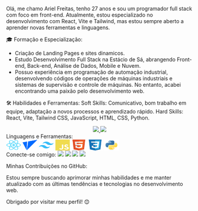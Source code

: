 Olá, me chamo Ariel Freitas, tenho 27 anos e sou um programador full stack com foco em front-end. Atualmente, estou especializado no desenvolvimento com React, Vite e Tailwind, mas estou sempre aberto a aprender novas ferramentas e linguagens.

🎓 Formação e Especialização:
- Criação de Landing Pages e sites dinamicos.
- Estudo Desenvolvimento Full Stack na Estácio de Sá, abrangendo Front-end, Back-end, Análise de Dados, Mobile e Nuvem.
- Possuo experiência em programação de automação industrial, desenvolvendo códigos de operações de máquinas industriais e sistemas de supervisão e controle de máquinas. No entanto, acabei encontrando uma paixão pelo desenvolvimento web.
  
🛠️ Habilidades e Ferramentas:
Soft Skills: Comunicativo, bom trabalho em equipe, adaptação a novos processos e aprendizado rápido.
Hard Skills: React, Vite, Tailwind CSS, JavaScript, HTML, CSS, Python.

<div align="center">
  <a href="https://github.com/ArielFSantos">
    <img height="160em" src="https://github-readme-stats.vercel.app/api?username=arielfsantos&show_icons=true&theme=gotham&include_all_commits=true&count_private=true"/>
    <img height="160em" src="https://github-readme-stats.vercel.app/api/top-langs/?username=arielfsantos&layout=compact&langs_count=7&theme=gotham"/>
  </a>
</div>
Linguagens e Ferramentas:
<div style="display: inline_block">
  <img align="center" alt="Ari-React" height="30" width="40" src="https://raw.githubusercontent.com/devicons/devicon/master/icons/react/react-original.svg">
  <img align="center" alt="Ari-Vite" height="30" width="40" src="https://raw.githubusercontent.com/devicons/devicon/master/icons/vite/vite-original.svg">
   <img align="center" alt="Ari-Tailwind" height="30" width="40" src="https://github.com/devicons/devicon/blob/master/icons/tailwindcss/tailwindcss-original.svg">
  <img align="center" alt="Ari-Js" height="30" width="40" src="https://raw.githubusercontent.com/devicons/devicon/master/icons/javascript/javascript-plain.svg">
  <img align="center" alt="Ari-HTML" height="30" width="40" src="https://raw.githubusercontent.com/devicons/devicon/master/icons/html5/html5-original.svg">
  <img align="center" alt="Ari-CSS" height="30" width="40" src="https://raw.githubusercontent.com/devicons/devicon/master/icons/css3/css3-original.svg">
  <img align="center" alt="Ari-Python" height="30" width="40" src="https://raw.githubusercontent.com/devicons/devicon/master/icons/python/python-original.svg">
</div>
Conecte-se comigo:
<a href="https://www.instagram.com/ariel_freeitas/" target="_blank"><img src="https://img.shields.io/badge/-Instagram-%23E4405F?style=for-the-badge&logo=instagram&logoColor=white" target="_blank"></a>
<a href="https://discord.com/users/ArielFSantos#5000" target="_blank"><img src="https://img.shields.io/badge/Discord-7289DA?style=for-the-badge&logo=discord&logoColor=white" target="_blank"></a>
<a href="mailto:arielrari@gmail.com"><img src="https://img.shields.io/badge/-Gmail-%23333?style=for-the-badge&logo=gmail&logoColor=white" target="_blank"></a>
<a href="https://www.linkedin.com/in/ariel-freitas-dos-santos-4a0265163" target="_blank"><img src="https://img.shields.io/badge/-LinkedIn-%230077B5?style=for-the-badge&logo=linkedin&logoColor=white" target="_blank"></a>

Minhas Contribuições no GitHub:


Estou sempre buscando aprimorar minhas habilidades e me manter atualizado com as últimas tendências e tecnologias no desenvolvimento web.

Obrigado por visitar meu perfil! 😊



